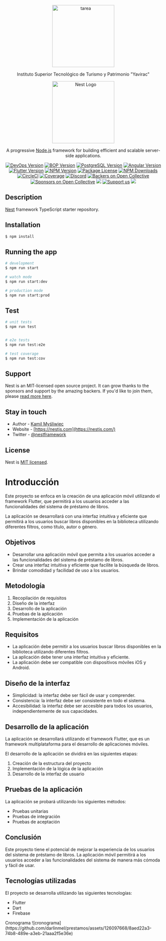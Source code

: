 <p align="center">
  <a href="https://eva.yavirac.edu.ec/" target="blank"><img src="https://yavirac.edu.ec/img/Logo%20Yavirac.png" width="200" alt="tarea" /></a>
</p>

[circleci-image]: https://th.bing.com/th/id/OIP.2l8m65UEPCUNqZNd-Vqn_QHaHa?pid=ImgDet&rs=1
[circleci-url]: https://circleci.com/gh/nestjs/nest

  <p align="center">Instituto Superior Tecnológico de Turismo y Patrimonio "Yavirac"</p>
    <p align="center">
<p align="center">
  <a href="http://nestjs.com/" target="blank"><img src="https://nestjs.com/img/logo-small.svg" width="200" alt="Nest Logo" /></a>
</p>

[circleci-image]: https://img.shields.io/circleci/build/github/nestjs/nest/master?token=abc123def456
[circleci-url]: https://circleci.com/gh/nestjs/nest

  <p align="center">A progressive <a href="http://nodejs.org" target="_blank">Node.js</a> framework for building efficient and scalable server-side applications.</p>
    <p align="center">
<a href="https://www.devops.com/" target="_blank"><img src="https://img.shields.io/badge/DevOps-1.0-blue.svg" alt="DevOps Version" /></a>
<a href="https://en.wikipedia.org/wiki/Backend_as_a_service" target="_blank"><img src="https://img.shields.io/badge/BOP-1.0-blue.svg" alt="BOP Version" /></a>
<a href="https://www.postgresql.org/" target="_blank"><img src="https://img.shields.io/badge/PostgreSQL-14.2-blue.svg" alt="PostgreSQL Version" /></a>
<a href="https://github.com/angular/angular" target="_blank"><img src="https://img.shields.io/badge/Angular-14.2.0-blue.svg" alt="Angular Version" /></a>
<a href="https://flutter.dev/" target="_blank"><img src="https://img.shields.io/badge/Flutter-2.10.4-blue.svg" alt="Flutter Version" /></a>
<a href="https://www.npmjs.com/~nestjscore" target="_blank"><img src="https://img.shields.io/npm/v/@nestjs/core.svg" alt="NPM Version" /></a>
<a href="https://www.npmjs.com/~nestjscore" target="_blank"><img src="https://img.shields.io/npm/l/@nestjs/core.svg" alt="Package License" /></a>
<a href="https://www.npmjs.com/~nestjscore" target="_blank"><img src="https://img.shields.io/npm/dm/@nestjs/common.svg" alt="NPM Downloads" /></a>
<a href="https://circleci.com/gh/nestjs/nest" target="_blank"><img src="https://img.shields.io/circleci/build/github/nestjs/nest/master" alt="CircleCI" /></a>
<a href="https://coveralls.io/github/nestjs/nest?branch=master" target="_blank"><img src="https://coveralls.io/repos/github/nestjs/nest/badge.svg?branch=master#9" alt="Coverage" /></a>
<a href="https://discord.gg/G7Qnnhy" target="_blank"><img src="https://img.shields.io/badge/discord-online-brightgreen.svg" alt="Discord"/></a>
<a href="https://opencollective.com/nest#backer" target="_blank"><img src="https://opencollective.com/nest/backers/badge.svg" alt="Backers on Open Collective" /></a>
<a href="https://opencollective.com/nest#sponsor" target="_blank"><img src="https://opencollective.com/nest/sponsors/badge.svg" alt="Sponsors on Open Collective" /></a>
  <a href="https://paypal.me/kamilmysliwiec" target="_blank"><img src="https://img.shields.io/badge/Donate-PayPal-ff3f59.svg"/></a>
    <a href="https://opencollective.com/nest#sponsor"  target="_blank"><img src="https://img.shields.io/badge/Support%20us-Open%20Collective-41B883.svg" alt="Support us"></a>
  <a href="https://twitter.com/nestframework" target="_blank"><img src="https://img.shields.io/twitter/follow/nestframework.svg?style=social&label=Follow"></a>
</p>
  <!--[![Backers on Open Collective](https://opencollective.com/nest/backers/badge.svg)](https://opencollective.com/nest#backer)
  [![Sponsors on Open Collective](https://opencollective.com/nest/sponsors/badge.svg)](https://opencollective.com/nest#sponsor)-->

## Description

[Nest](https://github.com/nestjs/nest) framework TypeScript starter repository.

## Installation

```bash
$ npm install
```

## Running the app

```bash
# development
$ npm run start

# watch mode
$ npm run start:dev

# production mode
$ npm run start:prod
```

## Test

```bash
# unit tests
$ npm run test


# e2e tests
$ npm run test:e2e

# test coverage
$ npm run test:cov
```

## Support

Nest is an MIT-licensed open source project. It can grow thanks to the sponsors and support by the amazing backers. If you'd like to join them, please [read more here](https://docs.nestjs.com/support).

## Stay in touch

- Author - [Kamil Myśliwiec](https://kamilmysliwiec.com)
- Website - [https://nestjs.com](https://nestjs.com/)
- Twitter - [@nestframework](https://twitter.com/nestframework)

## License

Nest is [MIT licensed](LICENSE).

<title>Desarrollo de una aplicación móvil para el sistema de préstamo de libros</title>
</head>
<body>

<h1>Introducción</h1>

<p>Este proyecto se enfoca en la creación de una aplicación móvil utilizando el framework Flutter, que permitirá a los usuarios acceder a las funcionalidades del sistema de préstamo de libros.</p>

<p>La aplicación se desarrollará con una interfaz intuitiva y eficiente que permitirá a los usuarios buscar libros disponibles en la biblioteca utilizando diferentes filtros, como título, autor o género.</p>

<h2>Objetivos</h2>

<ul>
  <li>Desarrollar una aplicación móvil que permita a los usuarios acceder a las funcionalidades del sistema de préstamo de libros.</li>
  <li>Crear una interfaz intuitiva y eficiente que facilite la búsqueda de libros.</li>
  <li>Brindar comodidad y facilidad de uso a los usuarios.</li>
</ul>

<h2>Metodología</h2>

<ol>
  <li>Recopilación de requisitos</li>
  <li>Diseño de la interfaz</li>
  <li>Desarrollo de la aplicación</li>
  <li>Pruebas de la aplicación</li>
  <li>Implementación de la aplicación</li>
</ol>

<h2>Requisitos</h2>

<ul>
  <li>La aplicación debe permitir a los usuarios buscar libros disponibles en la biblioteca utilizando diferentes filtros.</li>
  <li>La aplicación debe tener una interfaz intuitiva y eficiente.</li>
  <li>La aplicación debe ser compatible con dispositivos móviles iOS y Android.</li>
</ul>

<h2>Diseño de la interfaz</h2>

<ul>
  <li>Simplicidad: la interfaz debe ser fácil de usar y comprender.</li>
  <li>Consistencia: la interfaz debe ser consistente en todo el sistema.</li>
  <li>Accesibilidad: la interfaz debe ser accesible para todos los usuarios, independientemente de sus capacidades.</li>
</ul>

<h2>Desarrollo de la aplicación</h2>

<p>La aplicación se desarrollará utilizando el framework Flutter, que es un framework multiplataforma para el desarrollo de aplicaciones móviles.</p>

<p>El desarrollo de la aplicación se dividirá en las siguientes etapas:</p>

<ol>
  <li>Creación de la estructura del proyecto</li>
  <li>Implementación de la lógica de la aplicación</li>
  <li>Desarrollo de la interfaz de usuario</li>
</ol>

<h2>Pruebas de la aplicación</h2>

<p>La aplicación se probará utilizando los siguientes métodos:</p>

<ul>
  <li>Pruebas unitarias</li>
  <li>Pruebas de integración</li>
  <li>Pruebas de aceptación</li>
</ul>

<h2>Conclusión</h2>

<p>Este proyecto tiene el potencial de mejorar la experiencia de los usuarios del sistema de préstamo de libros. La aplicación móvil permitirá a los usuarios acceder a las funcionalidades del sistema de manera más cómoda y fácil de usar.</p>

<h2>Tecnologías utilizadas</h2>

<p>El proyecto se desarrolla utilizando las siguientes tecnologías:</p>

<ul>
  <li>Flutter</li>
  <li>Dart</li>
  <li>Firebase</li>
</ul>
Cronograma
![cronograma](https://github.com/darlinmel/prestamos/assets/126097668/8aed22a3-74b8-489e-a3eb-21aaa2f5e36e)


